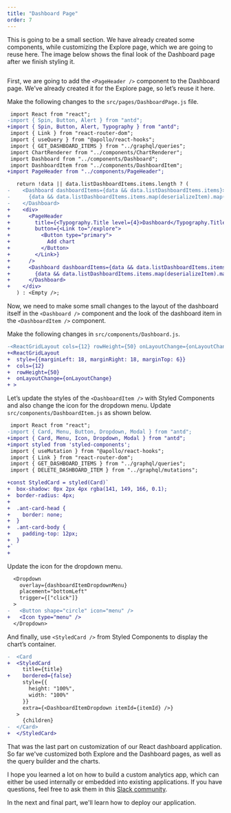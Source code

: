 ```yaml
---
title: "Dashboard Page"
order: 7
---
```


This is going to be a small section. We have already created some components, while customizing the Explore page, which we are going to reuse here. The image below shows the final look of the Dashboard page after we finish styling it.

<IMAGE>

First, we are going to add the `<PageHeader />` component to the Dashboard page. We’ve already created it for the Explore page, so let’s reuse it here.

Make the following changes to the `src/pages/DashboardPage.js` file.

```diff
 import React from "react";
-import { Spin, Button, Alert } from "antd";
+import { Spin, Button, Alert, Typography } from "antd";
 import { Link } from "react-router-dom";
 import { useQuery } from "@apollo/react-hooks";
 import { GET_DASHBOARD_ITEMS } from "../graphql/queries";
 import ChartRenderer from "../components/ChartRenderer";
 import Dashboard from "../components/Dashboard";
 import DashboardItem from "../components/DashboardItem";
+import PageHeader from "../components/PageHeader";
```

```diff
   return !data || data.listDashboardItems.items.length ? (
-    <Dashboard dashboardItems={data && data.listDashboardItems.items}>
-      {data && data.listDashboardItems.items.map(deserializeItem).map(dashboardItem)}
-    </Dashboard>
+    <div>
+      <PageHeader
+        title={<Typography.Title level={4}>Dashboard</Typography.Title>}
+        button={<Link to="/explore">
+          <Button type="primary">
+            Add chart
+          </Button>
+        </Link>}
+      />
+      <Dashboard dashboardItems={data && data.listDashboardItems.items}>
+        {data && data.listDashboardItems.items.map(deserializeItem).map(dashboardItem)}
+      </Dashboard>
+    </div>
   ) : <Empty />;
```

Now, we need to make some small changes to the layout of the dashboard itself in the `<Dashboard />` component and the look of the dashboard item in the `<DashboardItem />` component.

 Make the following changes in `src/components/Dashboard.js`.

```diff
-<ReactGridLayout cols={12} rowHeight={50} onLayoutChange={onLayoutChange}>
+<ReactGridLayout
+  style={{marginLeft: 18, marginRight: 18, marginTop: 6}}
+  cols={12}
+  rowHeight={50}
+  onLayoutChange={onLayoutChange}
+ >
```

Let’s update the styles of the  `<DashboardItem />` with Styled Components and also change the icon for the dropdown menu. Update `src/components/DashboardItem.js` as shown below.

```diff
 import React from "react";
-import { Card, Menu, Button, Dropdown, Modal } from "antd";
+import { Card, Menu, Icon, Dropdown, Modal } from "antd";
+import styled from 'styled-components';
 import { useMutation } from "@apollo/react-hooks";
 import { Link } from "react-router-dom";
 import { GET_DASHBOARD_ITEMS } from "../graphql/queries";
 import { DELETE_DASHBOARD_ITEM } from "../graphql/mutations";

+const StyledCard = styled(Card)`
+  box-shadow: 0px 2px 4px rgba(141, 149, 166, 0.1);
+  border-radius: 4px;
+
+  .ant-card-head {
+    border: none;
+  }
+  .ant-card-body {
+    padding-top: 12px;
+  }
+`
+
```

Update the icon for the dropdown menu.

```diff
  <Dropdown
    overlay={dashboardItemDropdownMenu}
    placement="bottomLeft"
    trigger={["click"]}
  >
-   <Button shape="circle" icon="menu" />
+   <Icon type="menu" />
  </Dropdown>
```

And finally, use `<StyledCard />` from Styled Components to display the chart’s container.

```diff
-  <Card
+  <StyledCard
     title={title}
+    bordered={false}
     style={{
       height: "100%",
       width: "100%"
     }}
     extra={<DashboardItemDropdown itemId={itemId} />}
   >
     {children}
-  </Card>
+  </StyledCard>
```

That was the last part on customization of our React dashboard application. So
far we've customized both Explore and the Dashboard pages, as well as the query
builder and the charts.

I hope you learned a lot on how to build a custom analytics app, which can either
be used internally or embedded into existing applications. If you have
questions, feel free to ask them in this [Slack community](https://slack.cube.dev).

In the next and final part, we'll learn how to deploy our application.
